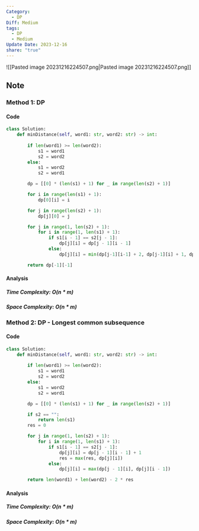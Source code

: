 ```yaml
---
Category:
  - DP
Diff: Medium
tags:
  - DP
  - Medium
Update Date: 2023-12-16
share: "true"
---
```


![[Pasted image 20231216224507.png|Pasted image 20231216224507.png]]
## Note

### Method 1: DP

#### Code
```python
class Solution:
    def minDistance(self, word1: str, word2: str) -> int:
        
        if len(word1) >= len(word2):
            s1 = word1 
            s2 = word2
        else:
            s1 = word2
            s2 = word1

        dp = [[0] * (len(s1) + 1) for _ in range(len(s2) + 1)]

        for i in range(len(s1) + 1):
            dp[0][i] = i

        for j in range(len(s2) + 1):
            dp[j][0] = j

        for j in range(1, len(s2) + 1):
            for i in range(1, len(s1) + 1):
                if s1[i - 1] == s2[j - 1]:
                    dp[j][i] = dp[j - 1][i - 1]
                else:
                    dp[j][i] = min(dp[j-1][i-1] + 2, dp[j-1][i] + 1, dp[j][i-1]+1) 

        return dp[-1][-1]
```
#### Analysis
##### Time Complexity: $O(n * m)$
##### Space Complexity: $O(n * m)$


### Method 2: DP - Longest common subsequence

#### Code
```python
class Solution:
    def minDistance(self, word1: str, word2: str) -> int:
        
        if len(word1) >= len(word2):
            s1 = word1 
            s2 = word2
        else:
            s1 = word2
            s2 = word1

        dp = [[0] * (len(s1) + 1) for _ in range(len(s2) + 1)]

        if s2 == "":
            return len(s1)
        res = 0

        for j in range(1, len(s2) + 1):
            for i in range(1, len(s1) + 1):
                if s1[i - 1] == s2[j - 1]:
                    dp[j][i] = dp[j - 1][i - 1] + 1
                    res = max(res, dp[j][i])
                else:
                    dp[j][i] = max(dp[j - 1][i], dp[j][i - 1])

        return len(word1) + len(word2) - 2 * res
```
#### Analysis
##### Time Complexity: $O(n * m)$
##### Space Complexity: $O(n * m)$
